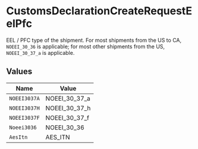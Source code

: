 # CustomsDeclarationCreateRequestEelPfc

EEL / PFC type of the shipment. For most shipments from the US to CA, `NOEEI_30_36` is applicable; for most 
other shipments from the US, `NOEEI_30_37_a` is applicable.


## Values

| Name          | Value         |
| ------------- | ------------- |
| `NOEEI3037A`  | NOEEI_30_37_a |
| `NOEEI3037H`  | NOEEI_30_37_h |
| `NOEEI3037F`  | NOEEI_30_37_f |
| `Noeei3036`   | NOEEI_30_36   |
| `AesItn`      | AES_ITN       |